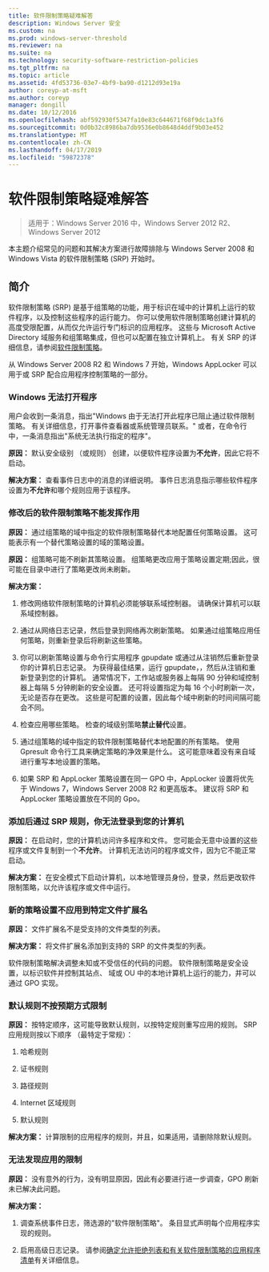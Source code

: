 ```yaml
---
title: 软件限制策略疑难解答
description: Windows Server 安全
ms.custom: na
ms.prod: windows-server-threshold
ms.reviewer: na
ms.suite: na
ms.technology: security-software-restriction-policies
ms.tgt_pltfrm: na
ms.topic: article
ms.assetid: 4fd53736-03e7-4bf9-ba90-d1212d93e19a
author: coreyp-at-msft
ms.author: coreyp
manager: dongill
ms.date: 10/12/2016
ms.openlocfilehash: abf592930f5347fa10e83c644671f68f9dc1a3f6
ms.sourcegitcommit: 0d0b32c8986ba7db9536e0b8648d4ddf9b03e452
ms.translationtype: MT
ms.contentlocale: zh-CN
ms.lasthandoff: 04/17/2019
ms.locfileid: "59872378"
---
```

# <a name="troubleshoot-software-restriction-policies"></a>软件限制策略疑难解答

>适用于：Windows Server 2016 中，Windows Server 2012 R2、 Windows Server 2012

本主题介绍常见的问题和其解决方案进行故障排除与 Windows Server 2008 和 Windows Vista 的软件限制策略 (SRP) 开始时。

## <a name="introduction"></a>简介
软件限制策略 (SRP) 是基于组策略的功能，用于标识在域中的计算机上运行的软件程序，以及控制这些程序的运行能力。 你可以使用软件限制策略创建计算机的高度受限配置，从而仅允许运行专门标识的应用程序。 这些与 Microsoft Active Directory 域服务和组策略集成，但也可以配置在独立计算机上。 有关 SRP 的详细信息，请参阅[软件限制策略](software-restriction-policies.md)。

从 Windows Server 2008 R2 和 Windows 7 开始，Windows AppLocker 可以用于或 SRP 配合应用程序控制策略的一部分。

### <a name="windows-cannot-open-a-program"></a>Windows 无法打开程序
用户会收到一条消息，指出"Windows 由于无法打开此程序已阻止通过软件限制策略。 有关详细信息，打开事件查看器或系统管理员联系。" 或者，在命令行中，一条消息指出"系统无法执行指定的程序"。

**原因：** 默认安全级别 （或规则） 创建，以便软件程序设置为**不允许**，因此它将不启动。

**解决方案：** 查看事件日志中的消息的详细说明。 事件日志消息指示哪些软件程序设置为**不允许**和哪个规则应用于该程序。

### <a name="modified-software-restriction-policies-are-not-taking-effect"></a>修改后的软件限制策略不能发挥作用
**原因：** 通过组策略的域中指定的软件限制策略替代本地配置任何策略设置。 这可能表示有一个替代策略设置的域的策略设置。

**原因：** 组策略可能不刷新其策略设置。 组策略更改应用于策略设置定期;因此，很可能在目录中进行了策略更改尚未刷新。

**解决方案：**

1.  修改网络软件限制策略的计算机必须能够联系域控制器。 请确保计算机可以联系域控制器。

2.  通过从网络日志记录，然后登录到网络再次刷新策略。 如果通过组策略应用任何策略，则重新登录后将刷新这些策略。

3.  你可以刷新策略设置与命令行实用程序 gpupdate 或通过从注销然后重新登录你的计算机日志记录。 为获得最佳结果，运行 gpupdate，，然后从注销和重新登录到您的计算机。 通常情况下，工作站或服务器上每隔 90 分钟和域控制器上每隔 5 分钟刷新的安全设置。 还可将设置指定为每 16 个小时刷新一次，无论是否存在更改。 这些是可配置的设置，因此每个域中刷新的时间间隔可能会不同。

4.  检查应用哪些策略。 检查的域级别策略**禁止替代**设置。

5.  通过组策略的域中指定的软件限制策略替代本地配置的所有策略。 使用 Gpresult 命令行工具来确定策略的净效果是什么。 这可能意味着没有来自域进行重写本地设置的策略。

6.  如果 SRP 和 AppLocker 策略设置在同一 GPO 中，AppLocker 设置将优先于 Windows 7，Windows Server 2008 R2 和更高版本。 建议将 SRP 和 AppLocker 策略设置放在不同的 Gpo。

### <a name="after-adding-a-rule-through-srp-you-cannot-log-on-to-your-computer"></a>添加后通过 SRP 规则，你无法登录到您的计算机
**原因：** 在启动时，您的计算机访问许多程序和文件。 您可能会无意中设置的这些程序或文件复制到一个**不允许**。 计算机无法访问的程序或文件，因为它不能正常启动。

**解决方案：** 在安全模式下启动计算机，以本地管理员身份，登录，然后更改软件限制策略，以允许该程序或文件中运行。

### <a name="a-new-policy-setting-is-not-applying-to-a-specific-file-name-extension"></a>新的策略设置不应用到特定文件扩展名
**原因：** 文件扩展名不是受支持的文件类型的列表。

**解决方案：** 将文件扩展名添加到支持的 SRP 的文件类型的列表。

软件限制策略解决调整未知或不受信任的代码的问题。 软件限制策略是安全设置，以标识软件并控制其站点、 域或 OU 中的本地计算机上运行的能力，并可以通过 GPO 实现。

### <a name="a-default-rule-is-not-restricting-as-expected"></a>默认规则不按预期方式限制
**原因：** 按特定顺序，这可能导致默认规则，以按特定规则重写应用的规则。 SRP 应用规则按以下顺序 （最特定于常规）：

1.  哈希规则

2.  证书规则

3.  路径规则

4.  Internet 区域规则

5.  默认规则

**解决方案：** 计算限制的应用程序的规则，并且，如果适用，请删除除默认规则。

### <a name="unable-to-discover-which-restrictions-are-applied"></a>无法发现应用的限制
**原因：** 没有意外的行为，没有明显原因，因此有必要进行进一步调查，GPO 刷新未已解决此问题。

**解决方案：**

1.  调查系统事件日志，筛选源的"软件限制策略"。 条目显式声明每个应用程序实现的规则。

2.  启用高级日志记录。 请参阅[确定允许拒绝列表和有关软件限制策略的应用程序清单](software-restriction-policies.md)有关详细信息。



